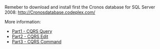Remeber to download and install first the Cronos database for SQL Server 2008: http://Cronosdatabase.codeplex.com/

More information: 
* [Part1 - CQRS Query](http://mravinale.wordpress.com/2012/06/20/asp-net-mvc-simple-cqrs-part-1-query/)
* [Part2 - CQRS Edit](http://mravinale.wordpress.com/2012/09/23/asp-net-mvc-simple-cqrs-part-2-edit-form-using-jquery-dialog/)
* [Part3 - CQRS Command](http://mravinale.wordpress.com/2012/10/14/asp-net-mvc-simple-cqrs-part-3-command/)
